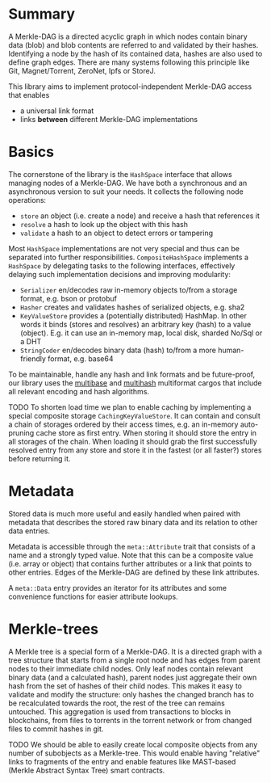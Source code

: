 Summary
=======

A Merkle-DAG is a directed acyclic graph in which nodes contain binary data (blob)
and blob contents are referred to and validated by their hashes.
Identifying a node by the hash of its contained data,
hashes are also used to define graph edges.
There are many systems following this principle like
Git, Magnet/Torrent, ZeroNet, Ipfs or StoreJ.
   
This library aims to implement protocol-independent Merkle-DAG access that enables
 - a universal link format
 - links **between** different Merkle-DAG implementations


Basics
======

The cornerstone of the library is the `HashSpace` interface
that allows managing nodes of a Merkle-DAG.
We have both a synchronous and an asynchronous version to suit your needs.
It collects the following node operations:
 - `store` an object (i.e. create a node) and receive a hash that references it
 - `resolve` a hash to look up the object with this hash
 - `validate` a hash to an object to detect errors or tampering

Most `HashSpace` implementations are not very special and thus can be
separated into further responsibilities. `CompositeHashSpace`
implements a `HashSpace` by delegating tasks to the following interfaces,
effectively delaying such implementation decisions and improving modularity:
 - `Serializer` en/decodes raw in-memory objects to/from a storage format,
    e.g. bson or protobuf
 - `Hasher` creates and validates hashes of serialized objects, e.g. sha2
 - `KeyValueStore` provides a (potentially distributed) HashMap. In other words
    it binds (stores and resolves) an arbitrary key (hash) to a value (object).
    E.g. it can use an in-memory map, local disk, sharded No/Sql or a DHT
 - `StringCoder` en/decodes binary data (hash) to/from a more human-friendly format,
    e.g. base64

To be maintainable, handle any hash and link formats
and be future-proof, our library uses the
[multibase](https://github.com/multiformats/rust-multibase) and 
[multihash](https://github.com/multiformats/rust-multihash)
multiformat cargos that include all relevant encoding and hash algorithms. 

TODO To shorten load time we plan to enable caching by implementing
a special composite storage `CachingKeyValueStore`.
It can contain and consult a chain of storages ordered by their access times,
e.g. an in-memory auto-pruning cache store as first entry.
When storing it should store the entry in all storages of the chain.
When loading it should grab the first successfully resolved entry from any store
and store it in the fastest (or all faster?) stores before returning it.   


Metadata
========

Stored data is much more useful and easily handled when paired with metadata
that describes the stored raw binary data and its relation to other data entries.

Metadata is accessible through the `meta::Attribute` trait that consists of
a name and a strongly typed value. Note that this can be a composite value
(i.e. array or object) that contains further attributes or a link
that points to other entries. Edges of the Merkle-DAG are defined
by these link attributes. 

A `meta::Data` entry provides an iterator for its attributes and
some convenience functions for easier attribute lookups.


Merkle-trees
============

A Merkle tree is a special form of a Merkle-DAG.
It is a directed graph with a tree structure that
starts from a single root node and has edges
from parent nodes to their immediate child nodes.
Only leaf nodes contain relevant binary data (and a calculated hash),
parent nodes just aggregate their own hash from the set of hashes of their
child nodes. This makes it easy to validate and modify the structure:
only hashes the changed branch has to be recalculated towards
the root, the rest of the tree can remains untouched.
This aggregation is used from transactions to blocks in blockchains,
from files to torrents in the torrent network or
from changed files to commit hashes in git.  

TODO We should be able to easily create local composite objects
from any number of subobjects as a Merkle-tree.
This would enable having "relative" links to fragments of the entry
and enable features like MAST-based (Merkle Abstract Syntax Tree)
smart contracts.


